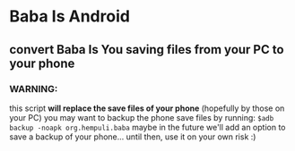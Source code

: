 # Baba Is Android

## convert Baba Is You saving files from your PC to your phone

### WARNING:
this script **will replace the save files of your phone** (hopefully by those on your PC)
you may want to backup the phone save files by running:
`$adb backup -noapk org.hempuli.baba`
maybe in the future we'll add an option to save a backup of your phone...
until then, use it on your own risk :)
